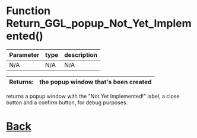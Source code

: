 # Function Return_GGL_popup_Not_Yet_Implemented()

 Parameter    |  type   |              description                   |
|--           |       --|--                                          |
|   N/A      | N/A | N/A

| Returns:  | the popup window that's been created |
|--         |                             --|

returns a popup window with the "Not Yet Implemented!" label, a close button and a confirm button, for debug purposes.

# [Back](https://github.com/Ced30/GML-GUI-Library-GGL-Documentation/blob/main/API/Factory%20Functions.md)
